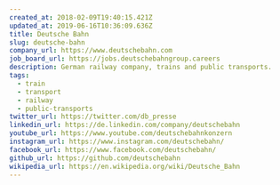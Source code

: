 ```yaml
---
created_at: 2018-02-09T19:40:15.421Z
updated_at: 2019-06-16T10:36:09.636Z
title: Deutsche Bahn
slug: deutsche-bahn
company_url: https://www.deutschebahn.com
job_board_url: https://jobs.deutschebahngroup.careers
description: German railway company, trains and public transports.
tags:
  - train
  - transport
  - railway
  - public-transports
twitter_url: https://twitter.com/db_presse
linkedin_url: https://de.linkedin.com/company/deutschebahn
youtube_url: https://www.youtube.com/deutschebahnkonzern
instagram_url: https://www.instagram.com/deutschebahn/
facebook_url: https://www.facebook.com/deutschebahn/
github_url: https://github.com/deutschebahn
wikipedia_url: https://en.wikipedia.org/wiki/Deutsche_Bahn
---
```

